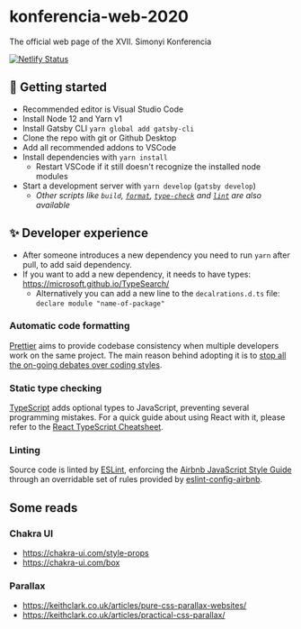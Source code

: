 # konferencia-web-2020

The official web page of the XVII. Simonyi Konferencia

[![Netlify Status](https://api.netlify.com/api/v1/badges/0846b2e0-eb9c-4169-afe8-f7e6550f0a05/deploy-status)](https://app.netlify.com/sites/simonyi-konf-2020/deploys)

## 🚀 Getting started

- Recommended editor is Visual Studio Code
- Install Node 12 and Yarn v1
- Install Gatsby CLI `yarn global add gatsby-cli`
- Clone the repo with git or Github Desktop
- Add all recommended addons to VSCode
- Install dependencies with `yarn install`
  - Restart VSCode if it still doesn't recognize the installed node modules
- Start a development server with `yarn develop` (`gatsby develop`)
  - _Other scripts like `build`, [`format`](#automatic-code-formatting), [`type-check`](#static-type-checking) and [`lint`](#linting) are also available_

## ✨ Developer experience

- After someone introduces a new dependency you need to run `yarn` after pull, to add said dependency.
- If you want to add a new dependency, it needs to have types: https://microsoft.github.io/TypeSearch/
  - Alternatively you can add a new line to the `decalrations.d.ts` file: `declare module "name-of-package"`

### Automatic code formatting

[Prettier][] aims to provide codebase consistency when multiple developers work on the same project. The main reason behind adopting it is to [stop all the on-going debates over coding styles][].

[prettier]: https://prettier.io/
[stop all the on-going debates over coding styles]: https://prettier.io/docs/en/why-prettier.html

### Static type checking

[TypeScript][] adds optional types to JavaScript, preventing several programming mistakes. For a quick guide about using React with it, please refer to the [React TypeScript Cheatsheet][].

[typescript]: https://www.typescriptlang.org/
[react typescript cheatsheet]: https://github.com/sw-yx/react-typescript-cheatsheet

### Linting

Source code is linted by [ESLint][], enforcing the [Airbnb JavaScript Style Guide][] through an overridable set of rules provided by [eslint-config-airbnb][].

[eslint]: https://eslint.org/
[airbnb javascript style guide]: https://github.com/airbnb/javascript
[eslint-config-airbnb]: https://github.com/airbnb/javascript/tree/master/packages/eslint-config-airbnb

## Some reads

### Chakra UI

- https://chakra-ui.com/style-props
- https://chakra-ui.com/box

### Parallax

- https://keithclark.co.uk/articles/pure-css-parallax-websites/
- https://keithclark.co.uk/articles/practical-css-parallax/
